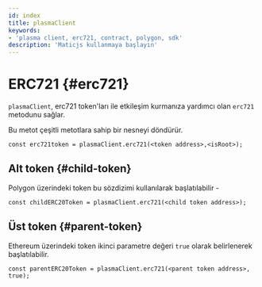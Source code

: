 ```yaml
---
id: index
title: plasmaClient
keywords:
- 'plasma client, erc721, contract, polygon, sdk'
description: 'Maticjs kullanmaya başlayın'
---
```


# ERC721 {#erc721}

`plasmaClient`, erc721 token'ları ile etkileşim kurmanıza yardımcı olan `erc721` metodunu sağlar.

Bu metot çeşitli metotlara sahip bir nesneyi döndürür.

```
const erc721token = plasmaClient.erc721(<token address>,<isRoot>);
```

## Alt token {#child-token}

Polygon üzerindeki token bu sözdizimi kullanılarak başlatılabilir -

```
const childERC20Token = plasmaClient.erc721(<child token address>);
```

## Üst token {#parent-token}

Ethereum üzerindeki token ikinci parametre değeri `true` olarak belirlenerek başlatılabilir.

```
const parentERC20Token = plasmaClient.erc721(<parent token address>, true);
```
